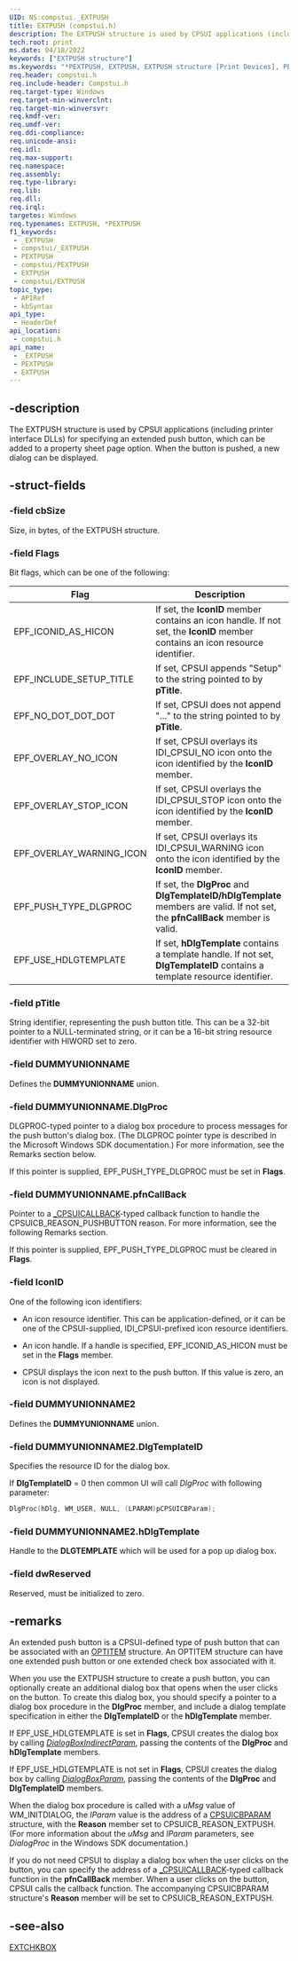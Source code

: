 ```yaml
---
UID: NS:compstui._EXTPUSH
title: EXTPUSH (compstui.h)
description: The EXTPUSH structure is used by CPSUI applications (including printer interface DLLs) for specifying an extended push button, which can be added to a property sheet page option. When the button is pushed, a new dialog can be displayed.
tech.root: print
ms.date: 04/18/2022
keywords: ["EXTPUSH structure"]
ms.keywords: "*PEXTPUSH, EXTPUSH, EXTPUSH structure [Print Devices], PEXTPUSH, PEXTPUSH structure pointer [Print Devices], _EXTPUSH, compstui/EXTPUSH, compstui/PEXTPUSH, cpsuifnc_d8f5e9ba-ef61-4adb-959f-1d0ebf456dad.xml, print.extpush"
req.header: compstui.h
req.include-header: Compstui.h
req.target-type: Windows
req.target-min-winverclnt: 
req.target-min-winversvr: 
req.kmdf-ver: 
req.umdf-ver: 
req.ddi-compliance: 
req.unicode-ansi: 
req.idl: 
req.max-support: 
req.namespace: 
req.assembly: 
req.type-library: 
req.lib: 
req.dll: 
req.irql: 
targetos: Windows
req.typenames: EXTPUSH, *PEXTPUSH
f1_keywords:
 - _EXTPUSH
 - compstui/_EXTPUSH
 - PEXTPUSH
 - compstui/PEXTPUSH
 - EXTPUSH
 - compstui/EXTPUSH
topic_type:
 - APIRef
 - kbSyntax
api_type:
 - HeaderDef
api_location:
 - compstui.h
api_name:
 - _EXTPUSH
 - PEXTPUSH
 - EXTPUSH
---
```


## -description

The EXTPUSH structure is used by CPSUI applications (including printer interface DLLs) for specifying an extended push button, which can be added to a property sheet page option. When the button is pushed, a new dialog can be displayed.

## -struct-fields

### -field cbSize

Size, in bytes, of the EXTPUSH structure.

### -field Flags

Bit flags, which can be one of the following:

| Flag | Description |
|--|--|
| EPF_ICONID_AS_HICON | If set, the **IconID** member contains an icon handle. If not set, the **IconID** member contains an icon resource identifier. |
| EPF_INCLUDE_SETUP_TITLE | If set, CPSUI appends "Setup" to the string pointed to by **pTitle**. |
| EPF_NO_DOT_DOT_DOT | If set, CPSUI does not append "..." to the string pointed to by **pTitle**. |
| EPF_OVERLAY_NO_ICON | If set, CPSUI overlays its IDI_CPSUI_NO icon onto the icon identified by the **IconID** member. |
| EPF_OVERLAY_STOP_ICON | If set, CPSUI overlays the IDI_CPSUI_STOP icon onto the icon identified by the **IconID** member. |
| EPF_OVERLAY_WARNING_ICON | If set, CPSUI overlays its IDI_CPSUI_WARNING icon onto the icon identified by the **IconID** member. |
| EPF_PUSH_TYPE_DLGPROC | If set, the **DlgProc** and **DlgTemplateID/hDlgTemplate** members are valid. If not set, the **pfnCallBack** member is valid. |
| EPF_USE_HDLGTEMPLATE | If set, **hDlgTemplate** contains a template handle. If not set, **DlgTemplateID** contains a template resource identifier. |

### -field pTitle

String identifier, representing the push button title. This can be a 32-bit pointer to a NULL-terminated string, or it can be a 16-bit string resource identifier with HIWORD set to zero.

### -field DUMMYUNIONNAME

Defines the **DUMMYUNIONNAME** union.

### -field DUMMYUNIONNAME.DlgProc

DLGPROC-typed pointer to a dialog box procedure to process messages for the push button's dialog box. (The DLGPROC pointer type is described in the Microsoft Windows SDK documentation.) For more information, see the Remarks section below.

If this pointer is supplied, EPF_PUSH_TYPE_DLGPROC must be set in **Flags**.

### -field DUMMYUNIONNAME.pfnCallBack

Pointer to a [_CPSUICALLBACK](./nc-compstui-_cpsuicallback.md)-typed callback function to handle the CPSUICB_REASON_PUSHBUTTON reason. For more information, see the following Remarks section.

If this pointer is supplied, EPF_PUSH_TYPE_DLGPROC must be cleared in **Flags**.

### -field IconID

One of the following icon identifiers:

- An icon resource identifier. This can be application-defined, or it can be one of the CPSUI-supplied, IDI_CPSUI-prefixed icon resource identifiers.

- An icon handle. If a handle is specified, EPF_ICONID_AS_HICON must be set in the **Flags** member.

- CPSUI displays the icon next to the push button. If this value is zero, an icon is not displayed.

### -field DUMMYUNIONNAME2

Defines the **DUMMYUNIONNAME** union.

### -field DUMMYUNIONNAME2.DlgTemplateID

Specifies the resource ID for the dialog box.

If **DlgTemplateID** = 0 then common UI will call *DlgProc* with following parameter:

```cpp
DlgProc(hDlg, WM_USER, NULL, (LPARAM)pCPSUICBParam);
```

### -field DUMMYUNIONNAME2.hDlgTemplate

Handle to the **DLGTEMPLATE** which will be used for a pop up dialog box.

### -field dwReserved

Reserved, must be initialized to zero.

## -remarks

An extended push button is a CPSUI-defined type of push button that can be associated with an [OPTITEM](./ns-compstui-_optitem.md) structure. An OPTITEM structure can have one extended push button or one extended check box associated with it.

When you use the EXTPUSH structure to create a push button, you can optionally create an additional dialog box that opens when the user clicks on the button. To create this dialog box, you should specify a pointer to a dialog box procedure in the **DlgProc** member, and include a dialog template specification in either the **DlgTemplateID** or the **hDlgTemplate** member.

If EPF_USE_HDLGTEMPLATE is set in **Flags**, CPSUI creates the dialog box by calling [*DialogBoxIndirectParam*](/win32/api/winuser/nf-winuser-dialogboxindirectparama), passing the contents of the **DlgProc** and **hDlgTemplate** members.

If EPF_USE_HDLGTEMPLATE is not set in **Flags**, CPSUI creates the dialog box by calling [*DialogBoxParam*](/windows/win32/api/winuser/nf-winuser-dialogboxparama), passing the contents of the **DlgProc** and **DlgTemplateID** members.

When the dialog box procedure is called with a *uMsg* value of WM_INITDIALOG, the *lParam* value is the address of a [CPSUICBPARAM](./ns-compstui-_cpsuicbparam.md) structure, with the **Reason** member set to CPSUICB_REASON_EXTPUSH. (For more information about the *uMsg* and *lParam* parameters, see *DialogProc* in the Windows SDK documentation.)

If you do not need CPSUI to display a dialog box when the user clicks on the button, you can specify the address of a [_CPSUICALLBACK](./nc-compstui-_cpsuicallback.md)-typed callback function in the **pfnCallBack** member. When a user clicks on the button, CPSUI calls the callback function. The accompanying CPSUICBPARAM structure's **Reason** member will be set to CPSUICB_REASON_EXTPUSH.

## -see-also

[EXTCHKBOX](./ns-compstui-_extchkbox.md)